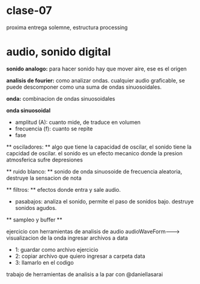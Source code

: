 # clase-07
proxima entrega solemne, estructura processing

# audio, sonido digital
 **sonido analogo:** para hacer sonido hay que mover aire, ese es el origen
 
 **analisis de fourier:** como analizar ondas. cualquier audio graficable, se puede descomponer como una suma de ondas sinuosoidales.
 
 **onda:** combinacion de ondas sinuosoidales

 **onda sinuosoidal**
 * amplitud (A): cuanto mide, de traduce en volumen
 * frecuencia (f): cuanto se repite
 * fase

 ** osciladores: ** algo que tiene la capacidad de oscilar, el sonido tiene la capcidad de oscilar. el sonido es un efecto mecanico donde la presion atmosferica sufre depresiones
 
 ** ruido blanco: ** sonido de onda sinuosoide de frecuencia aleatoria, destruye la sensacion de nota
 
 ** filtros: ** efectos donde entra y sale audio. 
 * pasabajos: analiza el sonido, permite el paso de sonidos bajo. destruye sonidos agudos.

 ** sampleo y buffer **

 ejercicio con herramientas de analisis de audio
 audioWaveForm---> visualizacion de la onda
 ingresar archivos a data 
 * 1: guardar como archivo ejercicio
 * 2: copiar archivo que quiero ingresar a carpeta data
 * 3: llamarlo en el codigo


trabajo de herramientas de analisis a la par con @daniellasarai
